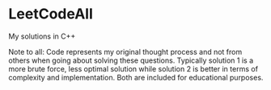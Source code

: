 # LeetCodeAll
My solutions in C++

Note to all: Code represents my original thought process and not from others when going about solving these questions. Typically solution 1 is a more brute force, less optimal solution while solution 2 is better in terms of complexity and implementation. Both are included for educational purposes.
